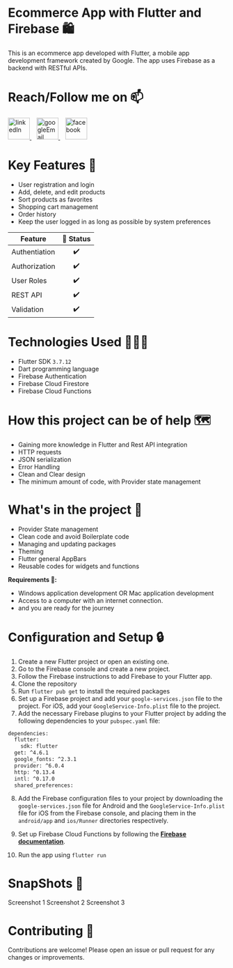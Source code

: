 # Ecommerce App with Flutter and Firebase 🛍<br>
This is an ecommerce app developed with Flutter, a mobile app development framework created by Google. The app uses Firebase as a backend with RESTful APIs. <br>

# Reach/Follow me on 📫 <br>
<p align="left">
  <a href="https://www.linkedin.com/in/mohamed-fawzy-936b661b8/" target="_blank" rel="noreferrer"> <img src="https://img.icons8.com/fluency/2x/linkedin.png" alt="linkedIn" width="50" height="50"/> </a>&nbsp&nbsp
  <a href="mailto:fwzymohamed90@gmail.com" target="_blank" rel="noreferrer"> <img src="https://img.icons8.com/fluency/2x/google-logo.png" alt="googleEmail" width="50" height="50"/> </a>&nbsp&nbsp
  <a href="https://www.facebook.com/mohamed.fwzy.14" target="_blank" rel="noreferrer"> <img src="https://cdn.iconscout.com/icon/free/png-256/facebook-262-721949.png" alt="facebook" width="50" height="50"/> </a>
</p>

# Key Features 🚀 <br>
* User registration and login
* Add, delete, and edit products
* Sort products as favorites
* Shopping cart management
* Order history
* Keep the user logged in as long as possible by system preferences<br>

|       Feature                   | 🔰 Status  
| -------------------------- | :----------------:| 
| Authentiation            |         ✔️         |    
| Authorization            |         ✔️         |    
| User Roles             |         ✔️         |    
| REST API   |         ✔️         |  
| Validation    |         ✔️         |  

# Technologies Used 🧑🏽‍💻
* Flutter SDK `3.7.12`
* Dart programming language
* Firebase Authentication
* Firebase Cloud Firestore
* Firebase Cloud Functions <br>

# How this project can be of help 🗺
* Gaining more knowledge in Flutter and Rest API integration
* HTTP requests
* JSON serialization
* Error Handling <br>
* Clean and Clear design
* The minimum amount of code, with Provider state management

# What's in the project 📱
* Provider State management
* Clean code and avoid Boilerplate code
* Managing and updating packages
* Theming
* Flutter general AppBars
* Reusable codes for widgets and functions


**Requirements 🧩:** <br>
* Windows application development OR Mac application development  <br>
* Access to a computer with an internet connection. <br>
* and you are ready for the journey <br>

# Configuration and Setup 🔒

1. Create a new Flutter project or open an existing one.
2. Go to the Firebase console and create a new project.
3. Follow the Firebase instructions to add Firebase to your Flutter app.
4. Clone the repository
5. Run `flutter pub get` to install the required packages
6. Set up a Firebase project and add your `google-services.json` file to the project. For iOS, add your `GoogleService-Info.plist` file to the project.
7. Add the necessary Firebase plugins to your Flutter project by adding the following dependencies to your `pubspec.yaml` file:
```bash
dependencies:
  flutter:
    sdk: flutter
  get: ^4.6.1
  google_fonts: ^2.3.1
  provider: ^6.0.4
  http: ^0.13.4
  intl: ^0.17.0
  shared_preferences:
```
8. Add the Firebase configuration files to your project by downloading the `google-services.json` file for Android and the `GoogleService-Info.plist` file for iOS from the Firebase console, and placing them in the `android/app` and `ios/Runner` directories respectively.

10. Set up Firebase Cloud Functions by following the **<u><a href="https://firebase.google.com/docs/functions/get-started" target="_blank">Firebase documentation</a></u>**.
11. Run the app using `flutter run` <br>

# SnapShots 📸
Screenshot 1
Screenshot 2
Screenshot 3

# Contributing 📝
Contributions are welcome! Please open an issue or pull request for any changes or improvements.

